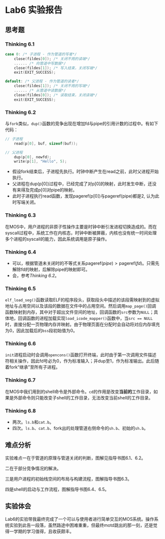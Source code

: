 # Lab6 实验报告

## 思考题

### Thinking 6.1

```c
case 0: /* 子进程 - 作为管道的写者*/
	close(fildes[0]); /* 关闭不用的读端*/
	...... /* 向管道中写数据*/
	close(fildes[1]); /* 写入结束，关闭写端*/
	exit(EXIT_SUCCESS);

default: /* 父进程 - 作为管道的读者*/
	close(fildes[1]); /* 关闭不用的写端*/
	...... /* 从管道中读数据*/
	close(fildes[0]); /* 读取结束，关闭读端*/
	exit(EXIT_SUCCESS);
```

### Thinking 6.2

与`fork`类似，`dup()`函数的竞争出现在增加fd与pipe的引用计数的过程中。有如下代码：

```c
// 子进程
	read(p[0], buf, sizeof(buf));

// 父进程    
	dup(p[0], newfd);
	write(p[1], "Hello", 5);
```

- 假设fork结束后，子进程先执行。时钟中断产生在read之前，此时父进程开始执行。
- 父进程在dup\(p\[0\]\)过程中，已经完成了对p\[0\]的映射，此时发生中断，还没有来得及完成p\[0\]对pipe的映射。
- 此时子进程执行read函数，发现pageref\(p\[0\]\)与pageref\(pipe\)都是2, 认为此时写端关闭。

### Thinking 6.3

在MOS中，用户进程的非原子性操作主要是时钟中断引发进程切换造成的。而在syscall过程中，系统工作在内核态，时钟中断被屏蔽，内核也没有统一时间处理多个进程的syscall的能力，因此系统调用是原子操作。

### Thinking 6.4

* 可以，根据管道未关闭时的不等式关系$\textrm{pageref}(pipe) > \textrm{pageref}(fd)$。只需先解除fd的映射，后解除pipe的映射即可。
* 会，参考*Thinking 6.2*。

### Thinking 6.5

`elf_load_seg()`函数读取ELF的程序段头，获取段头中描述的该段需映射到的虚拟地址与占用空间以及该段的数据在文件中的占用空间。然后调用`map_page()`回调函数映射到内存，其中对于超出文件空间的地址，回调函数的`src`参数为`NULL`；具体地，回调函数的进程加载实现`load_icode_mapper()`函数中，当`src == NULL`时，直接分配一页物理内存并映射。由于物理页面在分配时会自动将对应内存填充为0，因此加载后的`bss`段初始值为0。

### Thinking 6.6

`init`进程启动时会调用`opencons()`函数打开终端，此时由于第一次调用文件描述符相关操作，因此fd号必为0，作为标准输入；并dup至1，作为标准输出。此后随着fork“继承”至所有子进程。

### Thinking 6.7

在MOS中我们用到的shell命令是外部命令。`cd`的作用是改变**当前的**工作目录，如果是外部命令则只能改变子shell的工作目录，无法改变当前shell的工作目录。

### Thinking 6.8

* 两次。`ls.b`和`cat.b`。
* 四次。`ls.b`、`cat.b`、fork出的处理管道右侧命令的`sh.b`、初始的`sh.b`。

## 难点分析

实验难点一在于管道的原理与管道关闭的判断，图解见指导书图6.1、6.2。

二在于部分竞争情况的解决。

三是用户进程的初始栈空间的布局与构建流程，图解指导书图6.3。

四是shell的启动与工作流程，图解指导书图6.4、6.5。

## 实验体会

Lab6的实验带我最终完成了一个可以与使用者进行简单交互的MOS系统。操作系统实验到此告一段落，虽然路途中困难重重，但最终motd跳出的那一刻，还是觉得一学期的学习值得，且收获颇丰。

